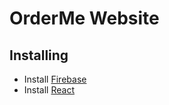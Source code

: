# OrderMe Website


## Installing

* Install [Firebase](https://firebase.google.com/docs/hosting/quickstart?authuser=0)
* Install [React](https://reactjs.org/docs/add-react-to-a-website.html#add-jsx-to-a-project)
